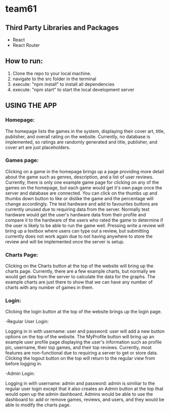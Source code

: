 # team61

## Third Party Libraries and Packages
- React
- React Router

## How to run:
1. Clone the repo to your local machine.
2. navigate to the src folder in the terminal
3. execute: "npm install" to install all dependencies
4. execute: "npm start" to start the local development server

## USING THE APP 

### Homepage:

The homepage lists the games in the system, displaying their cover art, title, publisher, and overall rating on the website. Currently, no database is implemented, so ratings are randomly generated and title, publisher, and cover art are just placeholders. 

### Games page:

Clicking on a game in the homepage brings up a page providing more detail about the game such as genres, description, and a list of user reviews. Currently, there is only one example game page for clicking on any of the games on the homepage, but each game would get it's own page once the server and database are connected. You can click on the thumbs up and thumbs down button to like or dislike the game and the percentage will change accordingly. The test hardware and add to favourites buttons are currently unused due to requiring data from the server. Normally test hardware would get the user's hardware data from their profile and compare it to the hardware of the users who rated the game to determine if the user is likely to be able to run the game well. Pressing write a review will bring up a textbox where users can type out a review, but submitting currently does not work again due to not having anywhere to store the review and will be implemented once the server is setup. 

### Charts Page:

Clicking on the Charts button at the top of the website will bring up the charts page. Currently, there are a few example charts, but normally we would get data from the server to calculate the data for the graphs. The example charts are just there to show that we can have any number of charts with any number of games in them. 

### Login:

Clicking the login button at the top of the website brings up the login page. 

-Regular User Login: 

Logging in in with username: user and password: user will add a new button options on the top of the website. The MyProfile button will bring up an example user profile page displaying the user's information such as profile pic, username, their top games, and their top reviews. Currently, most features are non-functional due to requiring a server to get or store data. Clicking the logout button on the top will return to the regular view from before logging in.

-Admin Login: 

Logging in with username: admin and password: admin is similiar to the regular user login except that it also creates an Admin button at the top that would open up the admin dashboard. Admins would be able to use the dashboard to: add or remove games, reviews, and users, and they would be able to modify the charts page. 



